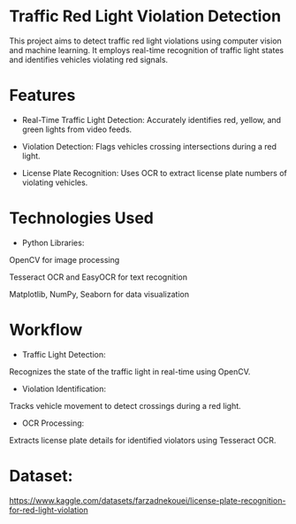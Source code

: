 # Traffic Red Light Violation Detection

This project aims to detect traffic red light violations using computer vision and machine learning. It employs real-time recognition of traffic light states and identifies vehicles violating red signals.

# Features

* Real-Time Traffic Light Detection: Accurately identifies red, yellow, and green lights from video feeds.

* Violation Detection: Flags vehicles crossing intersections during a red light.

* License Plate Recognition: Uses OCR to extract license plate numbers of violating vehicles.

# Technologies Used

* Python Libraries:

OpenCV for image processing

Tesseract OCR and EasyOCR for text recognition

Matplotlib, NumPy, Seaborn for data visualization


# Workflow

* Traffic Light Detection:

Recognizes the state of the traffic light in real-time using OpenCV.

* Violation Identification:

Tracks vehicle movement to detect crossings during a red light.

* OCR Processing:

Extracts license plate details for identified violators using Tesseract OCR.

# Dataset:

https://www.kaggle.com/datasets/farzadnekouei/license-plate-recognition-for-red-light-violation


